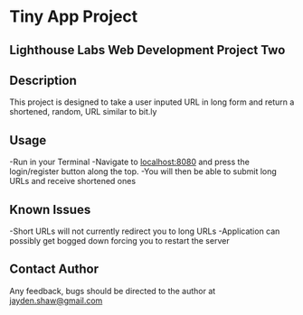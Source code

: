 # Tiny App Project
## Lighthouse Labs Web Development Project Two

## Description
This project is designed to take a user inputed URL in long form and return a shortened, random, URL similar to bit.ly

## Usage
-Run <NPM Run> in your Terminal
-Navigate to <localhost:8080> and press the login/register button   along the top. 
-You will then be able to submit long URLs and receive shortened ones

## Known Issues
-Short URLs will not currently redirect you to long URLs
-Application can possibly get bogged down forcing you to restart the server

## Contact Author
Any feedback, bugs should be directed to the author at jayden.shaw@gmail.com